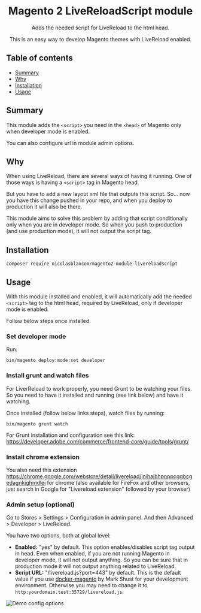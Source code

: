 <h1 align="center">Magento 2 LiveReloadScript module</h1>
<div align="center">
    <p>Adds the needed script for LiveReload to the html head.</p>
    <p>This is an easy way to develop Magento themes with LiveReload enabled.</p>
</div>

## Table of contents

- [Summary](#summary)
- [Why](#why)
- [Installation](#installation)
- [Usage](#usage)

## Summary

This module adds the `<script>` you need in the `<head>` of Magento only when developer mode is enabled.

You can also configure url in module admin options.

## Why

When using LiveReload, there are several ways of having it running. One of those ways is having a `<script>` tag in Magento head.

But you have to add a new layout xml file that outputs this script. So... now you have this change pushed in your repo, and when you deploy to production it will also be there.

This module aims to solve this problem by adding that script conditionally only when you are in developer mode. So when you push to production (and use production mode), it will not output the script tag.

## Installation

```shell
composer require nicolasblancom/magento2-module-livereloadscript
```

## Usage

With this module installed and enabled, it will automatically add the needed `<script>` tag to the html head, required by LiveReload, only if developer mode is enabled.

Follow below steps once installed.

### Set developer mode

Run:

```shell
bin/magento deploy:mode:set developer
```

### Install grunt and watch files

For LiverReload to work properly, you need Grunt to be watching your files. So you need to have it installed and running (see link below) and have
it watching.

Once installed (follow below links steps), watch files by running: 

```shell
bin/magento grunt watch
```

For Grunt installation and configuration see this link: https://developer.adobe.com/commerce/frontend-core/guide/tools/grunt/

### Install chrome extension

You also need this extension https://chrome.google.com/webstore/detail/livereload/jnihajbhpnppcggbcgedagnkighmdlei for chrome (also available for FireFox and
other browsers, just search in Google for "Livereload extension" followed by your browser)

### Admin setup (optional)

Go to Stores > Settings > Configuration in admin panel. And then Advanced > Developer > LiveReload.

You have two options, both at global level:

- **Enabled:** "yes" by default. This option enables/disables script tag output in head. Even when enabled, if you are not running Magento in developer mode, it will not output anything. So you can be sure that in production mode it will not output anything related to LiveReload.
- **Script URL:** "/livereload.js?port=443" by default. This is the default value if you use [docker-magento](https://github.com/markshust/docker-magento) by Mark Shust for your development environment. Otherwise you may need to change it to `http:yourdomain.test:35729/livereload.js`.

![Demo config options](https://raw.githubusercontent.com/nicolasblancom/magento2-module-liverealoadscript/main/docs/demo-config-options.jpg)
